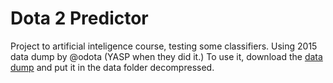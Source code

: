 # Dota 2 Predictor

Project to artificial inteligence course, testing some classifiers.
Using 2015 data dump by @odota (YASP when they did it.)
To use it, download the [data dump](https://academictorrents.com/details/384a08fd7918cd59b23fb0c3cf3cf1aea3ea4d42) and put it in the data folder decompressed.
